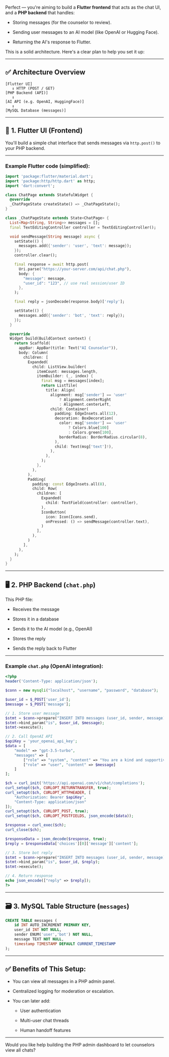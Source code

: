 Perfect — you're aiming to build a **Flutter frontend** that acts as the chat UI, and a **PHP backend** that handles:

- Storing messages (for the counselor to review).
    
- Sending user messages to an AI model (like OpenAI or Hugging Face).
    
- Returning the AI's response to Flutter.
    

This is a solid architecture. Here's a clear plan to help you set it up:

---

## ✅ Architecture Overview

```
[Flutter UI]
   ↕ HTTP (POST / GET)
[PHP Backend (API)]
   ↕
[AI API (e.g. OpenAI, HuggingFace)]
   ↕
[MySQL Database (messages)]
```

---

## 🔧 1. Flutter UI (Frontend)

You'll build a simple chat interface that sends messages via `http.post()` to your PHP backend.

---

### Example Flutter code (simplified):

```dart
import 'package:flutter/material.dart';
import 'package:http/http.dart' as http;
import 'dart:convert';

class ChatPage extends StatefulWidget {
  @override
  _ChatPageState createState() => _ChatPageState();
}

class _ChatPageState extends State<ChatPage> {
  List<Map<String, String>> messages = [];
  final TextEditingController controller = TextEditingController();

  void sendMessage(String message) async {
    setState(() {
      messages.add({'sender': 'user', 'text': message});
    });
    controller.clear();

    final response = await http.post(
      Uri.parse("https://your-server.com/api/chat.php"),
      body: {
        "message": message,
        "user_id": "123", // use real session/user ID
      },
    );

    final reply = jsonDecode(response.body)['reply'];

    setState(() {
      messages.add({'sender': 'bot', 'text': reply});
    });
  }

  @override
  Widget build(BuildContext context) {
    return Scaffold(
      appBar: AppBar(title: Text("AI Counselor")),
      body: Column(
        children: [
          Expanded(
            child: ListView.builder(
              itemCount: messages.length,
              itemBuilder: (_, index) {
                final msg = messages[index];
                return ListTile(
                  title: Align(
                    alignment: msg['sender'] == 'user'
                        ? Alignment.centerRight
                        : Alignment.centerLeft,
                    child: Container(
                      padding: EdgeInsets.all(12),
                      decoration: BoxDecoration(
                        color: msg['sender'] == 'user'
                            ? Colors.blue[100]
                            : Colors.green[100],
                        borderRadius: BorderRadius.circular(8),
                      ),
                      child: Text(msg['text']!),
                    ),
                  ),
                );
              },
            ),
          ),
          Padding(
            padding: const EdgeInsets.all(8),
            child: Row(
              children: [
                Expanded(
                  child: TextField(controller: controller),
                ),
                IconButton(
                  icon: Icon(Icons.send),
                  onPressed: () => sendMessage(controller.text),
                )
              ],
            ),
          )
        ],
      ),
    );
  }
}
```

---

## 🖥️ 2. PHP Backend (`chat.php`)

This PHP file:

- Receives the message
    
- Stores it in a database
    
- Sends it to the AI model (e.g., OpenAI)
    
- Stores the reply
    
- Sends the reply back to Flutter
    

---

### Example `chat.php` (OpenAI integration):

```php
<?php
header('Content-Type: application/json');

$conn = new mysqli("localhost", "username", "password", "database");

$user_id = $_POST['user_id'];
$message = $_POST['message'];

// 1. Store user message
$stmt = $conn->prepare("INSERT INTO messages (user_id, sender, message) VALUES (?, 'user', ?)");
$stmt->bind_param("is", $user_id, $message);
$stmt->execute();

// 2. Call OpenAI API
$apiKey = 'your_openai_api_key';
$data = [
    "model" => "gpt-3.5-turbo",
    "messages" => [
        ["role" => "system", "content" => "You are a kind and supportive AI counselor. Help the user talk through their thoughts and feelings."],
        ["role" => "user", "content" => $message]
    ]
];

$ch = curl_init('https://api.openai.com/v1/chat/completions');
curl_setopt($ch, CURLOPT_RETURNTRANSFER, true);
curl_setopt($ch, CURLOPT_HTTPHEADER, [
    "Authorization: Bearer $apiKey",
    "Content-Type: application/json"
]);
curl_setopt($ch, CURLOPT_POST, true);
curl_setopt($ch, CURLOPT_POSTFIELDS, json_encode($data));

$response = curl_exec($ch);
curl_close($ch);

$responseData = json_decode($response, true);
$reply = $responseData['choices'][0]['message']['content'];

// 3. Store bot reply
$stmt = $conn->prepare("INSERT INTO messages (user_id, sender, message) VALUES (?, 'bot', ?)");
$stmt->bind_param("is", $user_id, $reply);
$stmt->execute();

// 4. Return response
echo json_encode(["reply" => $reply]);
?>
```

---

## 🗃️ 3. MySQL Table Structure (`messages`)

```sql
CREATE TABLE messages (
    id INT AUTO_INCREMENT PRIMARY KEY,
    user_id INT NOT NULL,
    sender ENUM('user','bot') NOT NULL,
    message TEXT NOT NULL,
    timestamp TIMESTAMP DEFAULT CURRENT_TIMESTAMP
);
```

---

## ✅ Benefits of This Setup:

- You can view all messages in a PHP admin panel.
    
- Centralized logging for moderation or escalation.
    
- You can later add:
    
    - User authentication
        
    - Multi-user chat threads
        
    - Human handoff features
        

---

Would you like help building the PHP admin dashboard to let counselors view all chats?